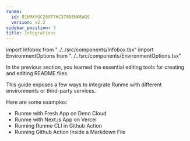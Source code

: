 ```yaml
---
runme:
  id: 01HMXYGC20XF7HC37098NK6WQS
  version: v2.2
sidebar_position: 3
title: Integrations
---
```


import Infobox from "../../src/components/Infobox.tsx"
import EnvironmentOptions from "../../src/components/EnvironmentOptions.tsx"

In the previous section, you learned the essential editing tools for creating and editing README files.

This guide exposes a few ways to integrate Runme with different environments or third-party services.

Here are some examples:

* Runme with Fresh App on Deno Cloud
* Runme with Next.js App on Vercel
* Running Runme CLI in Github Action
* Running Github Action Inside a Markdown File

